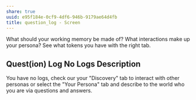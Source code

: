 ```yaml
---
share: true
uuid: e95f184e-0cf9-4df6-946b-9179ae64d4fb
title: question_log - Screen
---
```

What should your working memory be made of?
What interactions make up your persona?
See what tokens you have with the right tab.

## Quest(ion) Log No Logs Description

You have no logs, check our your "Discovery" tab to interact with other personas or select the "Your Persona" tab and describe to the world who you are via questions and answers.